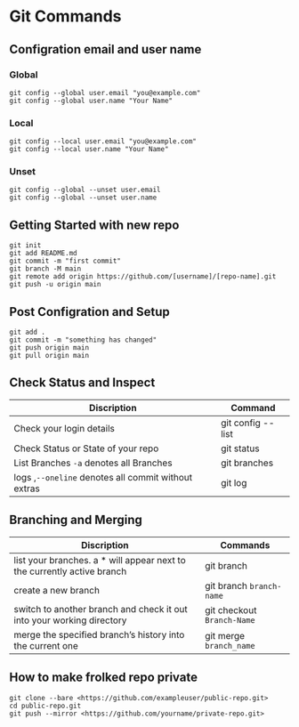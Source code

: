 # Git Commands

## Configration email and user name

### Global
```git
git config --global user.email "you@example.com"
git config --global user.name "Your Name"
```
### Local
```git
git config --local user.email "you@example.com"
git config --local user.name "Your Name"
```
### Unset
```git
git config --global --unset user.email
git config --global --unset user.name
```

## Getting Started with new repo

```git
git init
git add README.md
git commit -m "first commit"
git branch -M main
git remote add origin https://github.com/[username]/[repo-name].git
git push -u origin main
```

## Post Configration and Setup 
```
git add .
git commit -m "something has changed"
git push origin main
git pull origin main
```
## Check Status and Inspect
|Discription | Command |
|----|----|
|Check your login details|git config --list|
|Check Status or State of your repo|git status|
|List Branches `-a` denotes all Branches|git branches|
|logs ,`--oneline` denotes all commit without extras|git log|




## Branching and Merging
|Discription|Commands|
|----|-----|
|list your branches. a * will appear next to the currently active branch|git branch|
|create a new branch|git branch `branch-name`|
|switch to another branch and check it out into your working directory|git checkout `Branch-Name`|
|merge the specified branch’s history into the current one|git merge `branch_name`|





## How to make frolked repo private

```git
git clone --bare <https://github.com/exampleuser/public-repo.git>
cd public-repo.git
git push --mirror <https://github.com/yourname/private-repo.git>
```
